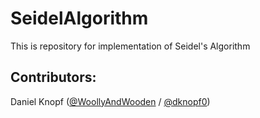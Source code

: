 # SeidelAlgorithm

This is repository for implementation of Seidel's Algorithm

## Contributors:

Daniel Knopf ([@WoollyAndWooden](https://github.com/WoolyAndWooden) / [@dknopf0](https://github.com/dknopf0))